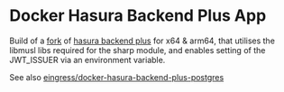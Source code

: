 # Docker Hasura Backend Plus App

Build of a [fork](https://github.com/eingress/hasura-backend-plus) of [hasura backend plus](https://github.com/nhost/hasura-backend-plus) for x64 & arm64, that utilises the libmusl libs required for the sharp module, and enables setting of the JWT_ISSUER via an environment variable.

See also [eingress/docker-hasura-backend-plus-postgres](https://github.com/eingress/docker-hasura-backend-plus-postgres)
